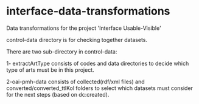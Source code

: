 # interface-data-transformations
Data transformations for the project 'Interface Usable-Visible'

control-data directory is for checking together datasets.

There are two sub-directory in control-data:

1- extractArtType consists of codes and data directories to decide which type of arts must be in this project.

2-oai-pmh-data consists of collected(rdf/xml files) and converted/converted_ttlKol folders to select which datasets must consider for the next steps (based on dc:created).

